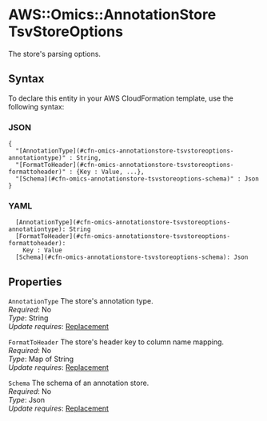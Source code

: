 # AWS::Omics::AnnotationStore TsvStoreOptions<a name="aws-properties-omics-annotationstore-tsvstoreoptions"></a>

The store's parsing options\.

## Syntax<a name="aws-properties-omics-annotationstore-tsvstoreoptions-syntax"></a>

To declare this entity in your AWS CloudFormation template, use the following syntax:

### JSON<a name="aws-properties-omics-annotationstore-tsvstoreoptions-syntax.json"></a>

```
{
  "[AnnotationType](#cfn-omics-annotationstore-tsvstoreoptions-annotationtype)" : String,
  "[FormatToHeader](#cfn-omics-annotationstore-tsvstoreoptions-formattoheader)" : {Key : Value, ...},
  "[Schema](#cfn-omics-annotationstore-tsvstoreoptions-schema)" : Json
}
```

### YAML<a name="aws-properties-omics-annotationstore-tsvstoreoptions-syntax.yaml"></a>

```
  [AnnotationType](#cfn-omics-annotationstore-tsvstoreoptions-annotationtype): String
  [FormatToHeader](#cfn-omics-annotationstore-tsvstoreoptions-formattoheader): 
    Key : Value
  [Schema](#cfn-omics-annotationstore-tsvstoreoptions-schema): Json
```

## Properties<a name="aws-properties-omics-annotationstore-tsvstoreoptions-properties"></a>

`AnnotationType`  <a name="cfn-omics-annotationstore-tsvstoreoptions-annotationtype"></a>
The store's annotation type\.  
*Required*: No  
*Type*: String  
*Update requires*: [Replacement](https://docs.aws.amazon.com/AWSCloudFormation/latest/UserGuide/using-cfn-updating-stacks-update-behaviors.html#update-replacement)

`FormatToHeader`  <a name="cfn-omics-annotationstore-tsvstoreoptions-formattoheader"></a>
The store's header key to column name mapping\.  
*Required*: No  
*Type*: Map of String  
*Update requires*: [Replacement](https://docs.aws.amazon.com/AWSCloudFormation/latest/UserGuide/using-cfn-updating-stacks-update-behaviors.html#update-replacement)

`Schema`  <a name="cfn-omics-annotationstore-tsvstoreoptions-schema"></a>
The schema of an annotation store\.  
*Required*: No  
*Type*: Json  
*Update requires*: [Replacement](https://docs.aws.amazon.com/AWSCloudFormation/latest/UserGuide/using-cfn-updating-stacks-update-behaviors.html#update-replacement)